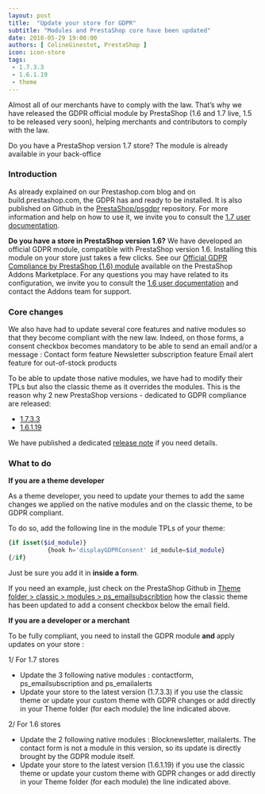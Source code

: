 ```yaml
---
layout: post
title:  "Update your store for GDPR"
subtitle: "Modules and PrestaShop core have been updated"
date: 2018-05-29 19:00:00
authors: [ ColineGinestet, PrestaShop ]
icon: icon-store
tags:
 - 1.7.3.3
 - 1.6.1.19
 - theme
---
```


Almost all of our merchants have to comply with the law. That’s why we have released the GDPR official module by PrestaShop (1.6 and 1.7 live, 1.5 to be released very soon), helping merchants and contributors to comply with the law. 

Do you have a PrestaShop version 1.7 store? The module is already available in your back-office 


### Introduction

As already explained on our Prestashop.com blog and on build.prestashop.com, the GDPR has and ready to be installed. It is also published on Github in the [PrestaShop/psgdpr](https://github.com/PrestaShop/psgdpr) repository.
For more information and help on how to use  it, we invite you to consult the  [1.7 user documentation](http://doc.prestashop.com/display/PS17/Complying+with+the+GDPR).

**Do you have a store in PrestaShop version 1.6?** We have developed an official GDPR module, compatible with PrestaShop version 1.6. Installing this module on your store just takes a few clicks. See our [Official GDPR Compliance by PrestaShop (1.6) module](https://addons.prestashop.com/en/legal/32323-official-gdpr-compliance-by-prestashop-16.html) available on the PrestaShop Addons Marketplace.
For any questions you may have related to its configuration, we invite you to consult the [1.6 user documentation](http://doc.prestashop.com/display/PS16/Complying+with+the+GDPR) and contact the Addons team for support.


### Core changes

We also have had to update several core features and native modules so that they become compliant with the new law. Indeed, on those forms, a consent checkbox becomes mandatory to be able to send an email and/or a message :
Contact form feature
Newsletter subscription feature 
Email alert feature for out-of-stock products

To be able to update those native modules, we have had to modify their TPLs but also the classic theme as it overrides the modules.  This is the reason why 2 new PrestaShop versions - dedicated to GDPR compliance are released:

* [1.7.3.3](https://download.prestashop.com/download/releases/prestashop_1.7.3.3.zip)
* [1.6.1.19](https://download.prestashop.com/download/releases/prestashop_1.6.1.19.zip)

We have published a dedicated [release note](http://build.prestashop.com/news/prestashop-1-7-3-3-1-6-1-19-maintenance-releases/) if you need details.


### What to do

**If you are a theme developer**

As a theme developer, you need to update your themes to add the same changes we applied on the native modules and on the classic theme, to be GDPR compliant. 

To do so, add the following line in the module TPLs of your theme:

```php
{if isset($id_module)}
           {hook h='displayGDPRConsent' id_module=$id_module}
{/if}
```

Just be sure you add it in **inside a form**.

If you need an example, just check on the PrestaShop Github in [Theme folder > classic > modules > ps_emailsubscribtion](https://github.com/PrestaShop/PrestaShop/blob/3c1b63e06cee1f3c767cb3f46f09cb19bfa62161/themes/classic/modules/ps_emailsubscription/views/templates/hook/ps_emailsubscription.tpl#L66-L68) how the classic theme has been updated to add a consent checkbox below the email field.


**If you are a developer or a merchant**

To be fully compliant, you need to install the GDPR module **and** apply updates on your store :

1/ For 1.7 stores
* Update the 3 following native modules : contactform, ps_emailsubscription and ps_emailalerts
* Update your store to the latest version (1.7.3.3) if you use the classic theme or update your custom theme with GDPR changes or add directly in your Theme folder (for each module) the line indicated above.   


2/ For 1.6 stores
* Update the 2 following native modules : Blocknewsletter, mailalerts. The contact form is not a module in this version, so its update is directly brought by the GDPR module itself.
* Update your store to the latest version (1.6.1.19) if you use the classic theme or update your custom theme with GDPR changes or add directly in your Theme folder (for each module) the line indicated above.  
